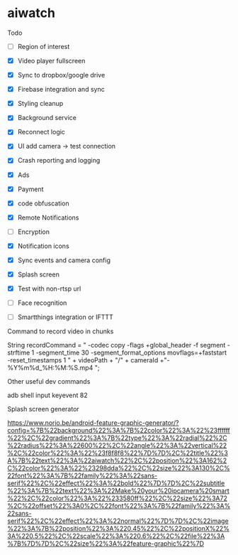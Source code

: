 # aiwatch

Todo

- [ ] Region of interest
- [x] Video player fullscreen
- [x] Sync to dropbox/google drive
- [x] Firebase integration and sync
- [x] Styling cleanup
- [x] Background service
- [x] Reconnect logic
- [x] UI add camera -> test connection
- [x] Crash reporting and logging
- [x] Ads
- [x] Payment
- [x] code obfuscation
- [x] Remote Notifications
- [ ] Encryption
- [x] Notification icons
- [x] Sync events and camera config
- [x] Splash screen
- [x] Test with non-rtsp url
- [ ] Face recognition
- [ ] Smartthings integration or IFTTT


Command to record video in chunks

String recordCommand = " -codec copy -flags +global_header -f segment -strftime 1 -segment_time 30 -segment_format_options movflags=+faststart -reset_timestamps 1 " + videoPath + "/" + cameraId +"-%Y%m%d_%H:%M:%S.mp4 ";

Other useful dev commands

adb shell input keyevent 82


Splash screen generator

https://www.norio.be/android-feature-graphic-generator/?config=%7B%22background%22%3A%7B%22color%22%3A%22%23ffffff%22%2C%22gradient%22%3A%7B%22type%22%3A%22radial%22%2C%22radius%22%3A%22600%22%2C%22angle%22%3A%22vertical%22%2C%22color%22%3A%22%23f8f8f8%22%7D%7D%2C%22title%22%3A%7B%22text%22%3A%22aiwatch%22%2C%22position%22%3A162%2C%22color%22%3A%22%23298dda%22%2C%22size%22%3A130%2C%22font%22%3A%7B%22family%22%3A%22sans-serif%22%2C%22effect%22%3A%22bold%22%7D%7D%2C%22subtitle%22%3A%7B%22text%22%3A%22Make%20your%20ipcamera%20smart%22%2C%22color%22%3A%22%233580ff%22%2C%22size%22%3A72%2C%22offset%22%3A0%2C%22font%22%3A%7B%22family%22%3A%22sans-serif%22%2C%22effect%22%3A%22normal%22%7D%7D%2C%22image%22%3A%7B%22position%22%3A%220.45%22%2C%22positionX%22%3A%220.5%22%2C%22scale%22%3A%220.6%22%2C%22file%22%3A%7B%7D%7D%2C%22size%22%3A%22feature-graphic%22%7D